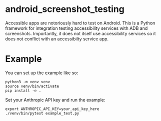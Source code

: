 # android_screenshot_testing

Accessible apps are notoriously hard to test on Android. This is a Python framework for integration testing accessibility services with ADB and screenshots. Importantly, it does not itself use accessibility services so it does not conflict with an accessibilty service app.

# Example

You can set up the example like so:

```
python3 -m venv venv
source venv/bin/activate
pip install -e .
```

Set your Anthropic API key and run the example:

```
export ANTHROPIC_API_KEY=your_api_key_here
./venv/bin/pytest example_test.py
```
